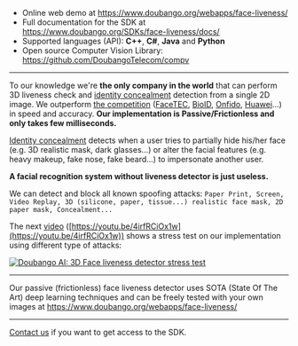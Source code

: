  - Online web demo at https://www.doubango.org/webapps/face-liveness/
 - Full documentation for the SDK at https://www.doubango.org/SDKs/face-liveness/docs/
 - Supported languages (API): **C++**, **C#**, **Java** and **Python**
 - Open source Computer Vision Library: https://github.com/DoubangoTelecom/compv
<hr />

To our knowledge we're **the only company in the world** that can perform 3D liveness check and [identity concealment](https://www.doubango.org/SDKs/face-liveness/docs/Identity_concealment.html) detection from a single 2D image. We outperform [the competition](https://www.doubango.org/SDKs/face-liveness/docs/Testing_the_competition.html) ([FaceTEC](https://www.doubango.org/SDKs/face-liveness/docs/Testing_the_competition.html#facetec), [BioID](https://www.doubango.org/SDKs/face-liveness/docs/Testing_the_competition.html#bioid), [Onfido](https://www.doubango.org/SDKs/face-liveness/docs/Testing_the_competition.html#onfido), [Huawei](https://www.doubango.org/SDKs/face-liveness/docs/Testing_the_competition.html#huawei)...) in speed and accuracy. **Our implementation is Passive/Frictionless and only takes few milliseconds.**

[Identity concealment](https://www.doubango.org/SDKs/face-liveness/docs/Identity_concealment.html) detects when a user tries to partially hide his/her face (e.g. 3D realistic mask, dark glasses...) or alter the facial features (e.g. heavy makeup, fake nose, fake beard...) to impersonate another user.

**A facial recognition system without liveness detector is just useless.**

We can detect and block all known spoofing attacks: `Paper Print, Screen, Video Replay, 3D (silicone, paper, tissue...) realistic face mask, 2D paper mask, Concealment...`

The next [video](https://youtu.be/4irfRCiOx1w) ([https://youtu.be/4irfRCiOx1w](https://youtu.be/4irfRCiOx1w)) shows a stress test on our implementation using different type of attacks:

[![Doubango AI: 3D Face liveness detector stress test](https://www.doubango.org/SDKs/face-liveness/docs/_images/doubango-stress-test-thubnail.jpg)](https://www.youtube.com/watch?v=4Z8VRTS8WrA)
<hr />

Our passive (frictionless) face liveness detector uses SOTA (State Of The Art) deep learning techniques and can be freely tested with your own images at https://www.doubango.org/webapps/face-liveness/
<hr />

[Contact us](https://www.doubango.org#contact) if you want to get access to the SDK.
